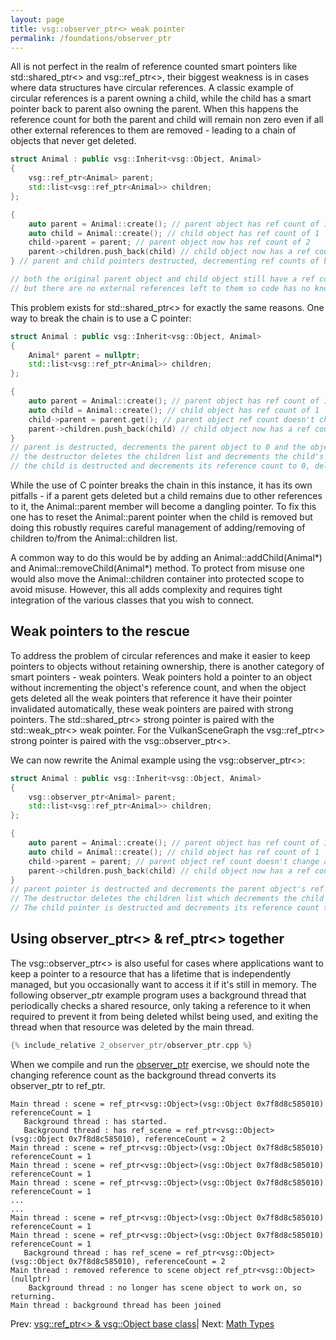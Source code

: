 ```yaml
---
layout: page
title: vsg::observer_ptr<> weak pointer
permalink: /foundations/observer_ptr
---
```


All is not perfect in the realm of reference counted smart pointers like std::shared_ptr<> and vsg::ref_ptr<>, their biggest weakness is in cases where data structures have circular references.  A classic example of circular references is a parent owning a child, while the child has a smart pointer back to parent also owning the parent.  When this happens the reference count for both the parent and child will remain non zero even if all other external references to them are removed - leading to a chain of objects that never get deleted.

~~~ cpp
struct Animal : public vsg::Inherit<vsg::Object, Animal>
{
    vsg::ref_ptr<Animal> parent;
    std::list<vsg::ref_ptr<Animal>> children;
};

{
    auto parent = Animal::create(); // parent object has ref count of 1
    auto child = Animal::create(); // child object has ref count of 1
    child->parent = parent; // parent object now has ref count of 2
    parent->children.push_back(child) // child object now has a ref count of 2
} // parent and child pointers destructed, decrementing ref counts of both to 1

// both the original parent object and child object still have a ref count of 1
// but there are no external references left to them so code has no knowledge of them or means to delete them
~~~

This problem exists for std::shared_ptr<> for exactly the same reasons.  One way to break the chain is to use a C pointer:

~~~ cpp
struct Animal : public vsg::Inherit<vsg::Object, Animal>
{
    Animal* parent = nullptr;
    std::list<vsg::ref_ptr<Animal>> children;
};

{
    auto parent = Animal::create(); // parent object has ref count of 1
    auto child = Animal::create(); // child object has ref count of 1
    child->parent = parent.get(); // parent object ref count doesn't change as we are just assigning a C pointer
    parent->children.push_back(child) // child object now has a ref count of 2
}
// parent is destructed, decrements the parent object to 0 and the object's destructor is called.
// the destructor deletes the children list and decrements the child's reference count to 1.
// the child is destructed and decrements its reference count to 0, deleting the child.
~~~

While the use of C pointer breaks the chain in this instance, it has its own pitfalls - if a parent gets deleted but a child remains due to other references to it, the Animal::parent member will become a dangling pointer.  To fix this one has to reset the Animal::parent pointer when the child is removed but doing this robustly requires careful management of adding/removing of children to/from the Animal::children list.

A common way to do this would be by adding an Animal::addChild(Animal*) and Animal::removeChild(Animal*) method.  To protect from misuse one would also move the Animal::children container into protected scope to avoid misuse.  However, this all adds complexity and requires tight integration of the various classes that you wish to connect.

## Weak pointers to the rescue

To address the problem of circular references and make it easier to keep pointers to objects without retaining ownership, there is another category of smart pointers - weak pointers.  Weak pointers hold a pointer to an object without incrementing the object's reference count, and when the object gets deleted all the weak pointers that reference it have their pointer invalidated automatically, these weak pointers are paired with strong pointers.  The std::shared_ptr<> strong pointer is paired with the std::weak_ptr<> weak pointer.  For the VulkanSceneGraph the vsg::ref_ptr<> strong pointer is paired with the vsg::observer_ptr<>.

We can now rewrite the Animal example using the vsg::observer_ptr<>:

~~~ cpp
struct Animal : public vsg::Inherit<vsg::Object, Animal>
{
    vsg::observer_ptr<Animal> parent;
    std::list<vsg::ref_ptr<Animal>> children;
};

{
    auto parent = Animal::create(); // parent object has ref count of 1
    auto child = Animal::create(); // child object has ref count of 1
    child->parent = parent; // parent object ref count doesn't change as we are just assigning to a vsg::obsever_ptr<>
    parent->children.push_back(child) // child object now has a ref count of 2
}
// parent pointer is destructed and decrements the parent object's ref count to 0 and the parent object destructor is called.
// The destructor deletes the children list which decrements the child's reference count to 1.
// The child pointer is destructed and decrements its reference count to 0, deleting the child.
~~~

## Using observer_ptr<> & ref_ptr<> together

The vsg::observer_ptr<> is also useful for cases where applications want to keep a pointer to a resource that has a lifetime that is independently managed, but you occasionally want to access it if it's still in memory.  The following observer_ptr example program uses a background thread that periodically checks a shared resource, only taking a reference to it when required to prevent it from being deleted whilst being used, and exiting the thread when that resource was deleted by the main thread.

~~~ cpp
{% include_relative 2_observer_ptr/observer_ptr.cpp %}
~~~

When we compile and run the [observer_ptr](https://github.com/vsg-dev/vsgTutorial/tree/master/2_Foundations/2_observer_ptr) exercise, we should note the changing reference count as the background thread converts its observer_ptr to ref_ptr.

~~~
Main thread : scene = ref_ptr<vsg::Object>(vsg::Object 0x7f8d8c585010) referenceCount = 1
   Background thread : has started.
   Background thread : has ref_scene = ref_ptr<vsg::Object>(vsg::Object 0x7f8d8c585010), referenceCount = 2
Main thread : scene = ref_ptr<vsg::Object>(vsg::Object 0x7f8d8c585010) referenceCount = 1
Main thread : scene = ref_ptr<vsg::Object>(vsg::Object 0x7f8d8c585010) referenceCount = 1
Main thread : scene = ref_ptr<vsg::Object>(vsg::Object 0x7f8d8c585010) referenceCount = 1
...
...
Main thread : scene = ref_ptr<vsg::Object>(vsg::Object 0x7f8d8c585010) referenceCount = 1
Main thread : scene = ref_ptr<vsg::Object>(vsg::Object 0x7f8d8c585010) referenceCount = 1
   Background thread : has ref_scene = ref_ptr<vsg::Object>(vsg::Object 0x7f8d8c585010), referenceCount = 2
Main thread : removed reference to scene object ref_ptr<vsg::Object>(nullptr)
    Background thread : no longer has scene object to work on, so returning.
Main thread : background thread has been joined
~~~

Prev: [vsg::ref_ptr<> & vsg::Object base class](Object_base_class_and_ref_ptr.md)| Next: [Math Types](MathTypes.md)

